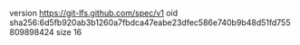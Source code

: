 version https://git-lfs.github.com/spec/v1
oid sha256:6d5fb920ab3b1260a7fbdca47eabe23dfec586e740b9b48d51fd755809898424
size 16
